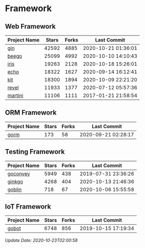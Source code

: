 # Framework

## Web Framework
| Project Name | Stars | Forks | Last Commit |
| ------------ | ----- | ----- | ----------- |
| [gin](https://github.com/gin-gonic/gin) | 42592 | 4885 | 2020-10-21 01:36:01 |
| [beego](https://github.com/astaxie/beego) | 25099 | 4992 | 2020-10-10 14:10:43 |
| [iris](https://github.com/kataras/iris) | 19263 | 2128 | 2020-10-18 15:26:01 |
| [echo](https://github.com/labstack/echo) | 18322 | 1627 | 2020-09-14 16:12:41 |
| [kit](https://github.com/go-kit/kit) | 18300 | 1894 | 2020-10-09 22:21:20 |
| [revel](https://github.com/revel/revel) | 11933 | 1377 | 2020-07-12 05:57:36 |
| [martini](https://github.com/go-martini/martini) | 11106 | 1111 | 2017-01-21 21:58:54 |

## ORM Framework
| Project Name | Stars | Forks | Last Commit |
| ------------ | ----- | ----- | ----------- |
| [gorm](https://github.com/jinzhu/gorm) | 173 | 58 | 2020-09-21 02:28:17 |

## Testing Framework
| Project Name | Stars | Forks | Last Commit |
| ------------ | ----- | ----- | ----------- |
| [goconvey](https://github.com/smartystreets/goconvey) | 5949 | 438 | 2019-07-31 23:36:26 |
| [ginkgo](https://github.com/onsi/ginkgo) | 4268 | 404 | 2020-10-13 21:46:36 |
| [goblin](https://github.com/franela/goblin) | 718 | 67 | 2020-10-06 15:55:58 |

## IoT Framework
| Project Name | Stars | Forks | Last Commit |
| ------------ | ----- | ----- | ----------- |
| [gobot](https://github.com/hybridgroup/gobot) | 6748 | 856 | 2019-10-15 17:19:34 |

*Update Date: 2020-10-23T02:00:58*